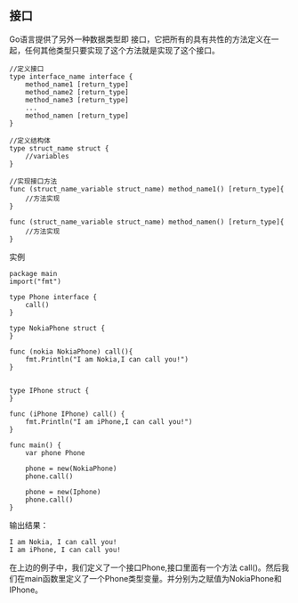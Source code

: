 ## 接口 ##

Go语言提供了另外一种数据类型即 接口，它把所有的具有共性的方法定义在一起，任何其他类型只要实现了这个方法就是实现了这个接口。

    //定义接口
	type interface_name interface {
		method_name1 [return_type]
		method_name2 [return_type]
		method_name3 [return_type]
		...
		method_namen [return_type]
	}

	//定义结构体
	type struct_name struct {
		//variables
	}

	//实现接口方法
	func (struct_name_variable struct_name) method_name1() [return_type]{
		//方法实现
	}

	func (struct_name_variable struct_name) method_namen() [return_type]{
		//方法实现
	}

实例
	
	package main
	import("fmt")

	type Phone interface {
		call()
	}

	type NokiaPhone struct {
	}

	func (nokia NokiaPhone) call(){
		fmt.Println("I am Nokia,I can call you!")
	}


	type IPhone struct {
	}

	func (iPhone IPhone) call() {
		fmt.Println("I am iPhone,I can call you!")
	}

	func main() {
		var phone Phone
		
		phone = new(NokiaPhone)
		phone.call()

		phone = new(Iphone)
		phone.call()
	}

输出结果：

    I am Nokia, I can call you!
	I am iPhone, I can call you!

在上边的例子中，我们定义了一个接口Phone,接口里面有一个方法 call()。然后我们在main函数里定义了一个Phone类型变量。并分别为之赋值为NokiaPhone和IPhone。

